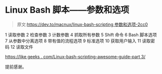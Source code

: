 # Linux Bash 脚本——参数和选项

> 原文:[https://dev.to/macnux/linux-bash-scripting 参数和选项-2cc0](https://dev.to/macnux/linux-bash-scripting--parameters-and-options-2cc0)

1 读取参数
2 检查参数
3 计数参数
4 抓取所有参数
5 Shift 命令
6 Bash 脚本选项
7 从参数中分离选项
8 带有值的流程选项
9 标准选项
10 获取用户输入
11 读取密码
12 读取文件

[https://like geeks . com/Linux-bash-scripting-awesome-guide-part 3/](https://likegeeks.com/linux-bash-scripting-awesome-guide-part3/)

提前感谢。